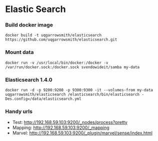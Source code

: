 Elastic Search
=============

### Build docker image ###
`docker build -t uqgarrowsmith/elasticsearch https://github.com/uqgarrowsmith/elasticsearch.git`

### Mount data ###
`docker run -v /usr/local/bin/docker:/docker -v /var/run/docker.sock:/docker.sock svendowideit/samba my-data`

### Elasticsearch 1.4.0 ###
`docker run -d -p 9200:9200 -p 9300:9300 -it --volumes-from my-data uqgarrowsmith/elasticsearch /elasticsearch/bin/elasticsearch -Des.config=/data/elasticsearch.yml`

### Handy urls ###
* Test: http://192.168.59.103:9200/_nodes/process?pretty
* Mapping: http://192.168.59.103:9200/_mapping
* Marvel: http://192.168.59.103:9200/_plugin/marvel/sense/index.html